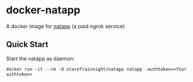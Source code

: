# docker-natapp

A docker image for [natapp](http://www.natapp.cn/) (a paid ngrok service)

## Quick Start

Start the natapp as daemon:

    docker run -it --rm -d starofrainnight/natapp natapp -authtoken=<Your authtoken>
